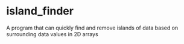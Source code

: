 # island_finder
A program that can quickly find and remove islands of data based on surrounding data values in 2D arrays
